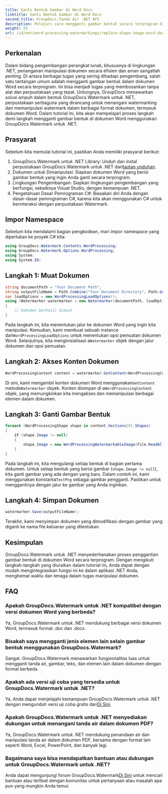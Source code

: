 ```yaml
---
title: Ganti Bentuk Gambar di Word Docs
linktitle: Ganti Bentuk Gambar di Word Docs
second_title: GroupDocs.Tanda Air .NET API
description: Pelajari cara mengganti gambar bentuk secara terprogram di dokumen Word menggunakan GroupDocs.Watermark untuk .NET. Sederhanakan tugas manipulasi dokumen dengan mudah.
weight: 33
url: /id/net/word-processing-watermarkings/replace-shape-image-word-docs/
---
```

## Perkenalan
Dalam bidang pengembangan perangkat lunak, khususnya di lingkungan .NET, penanganan manipulasi dokumen secara efisien dan aman sangatlah penting. Di antara berbagai tugas yang sering dihadapi pengembang, salah satu tantangan umum adalah mengganti gambar bentuk dalam dokumen Word secara terprogram. Ini bisa menjadi tugas yang membosankan tanpa alat dan perpustakaan yang tepat.
Untungnya, GroupDocs menawarkan solusi ampuh dalam bentuk GroupDocs.Watermark untuk .NET, perpustakaan serbaguna yang dirancang untuk menangani watermarking dan memanipulasi watermark dalam berbagai format dokumen, termasuk dokumen Word. Dalam tutorial ini, kita akan mempelajari proses langkah demi langkah mengganti gambar bentuk di dokumen Word menggunakan GroupDocs.Watermark untuk .NET.
## Prasyarat
Sebelum kita memulai tutorial ini, pastikan Anda memiliki prasyarat berikut:
1.  GroupDocs.Watermark untuk .NET Library: Unduh dan instal perpustakaan GroupDocs.Watermark untuk .NET dari[tautan unduhan](https://releases.groupdocs.com/Watermark/net/).
2. Dokumen untuk Dimanipulasi: Siapkan dokumen Word yang berisi gambar bentuk yang ingin Anda ganti secara terprogram.
3. Lingkungan Pengembangan: Siapkan lingkungan pengembangan yang berfungsi, sebaiknya Visual Studio, dengan kemampuan .NET.
4. Pengetahuan Dasar Pemrograman C#: Biasakan diri Anda dengan dasar-dasar pemrograman C#, karena kita akan menggunakan C# untuk berinteraksi dengan perpustakaan Watermark.
## Impor Namespace
Sebelum kita mendalami bagian pengkodean, mari impor namespace yang diperlukan ke proyek C# kita:
```csharp
using GroupDocs.Watermark.Contents.WordProcessing;
using GroupDocs.Watermark.Options.WordProcessing;
using System;
using System.IO;
```
## Langkah 1: Muat Dokumen
```csharp
string documentPath = "Your Document Path";
string outputFileName = Path.Combine("Your Document Directory", Path.GetFileName(documentPath));
var loadOptions = new WordProcessingLoadOptions();
using (Watermarker watermarker = new Watermarker(documentPath, loadOptions))
{
    // Dokumen berhasil dimuat
}
```
 Pada langkah ini, kita menentukan jalur ke dokumen Word yang ingin kita manipulasi. Kemudian, kami membuat sebuah instance dari`WordProcessingLoadOptions` untuk menentukan opsi pemuatan dokumen Word. Selanjutnya, kita menginisialisasi a`Watermarker` objek dengan jalur dokumen dan opsi pemuatan.
## Langkah 2: Akses Konten Dokumen
```csharp
WordProcessingContent content = watermarker.GetContent<WordProcessingContent>();
```
 Di sini, kami mengambil konten dokumen Word menggunakan`GetContent` metode`Watermarker` obyek. Konten disimpan di a`WordProcessingContent` objek, yang memungkinkan kita mengakses dan memanipulasi berbagai elemen dalam dokumen.
## Langkah 3: Ganti Gambar Bentuk
```csharp
foreach (WordProcessingShape shape in content.Sections[0].Shapes)
{
    if (shape.Image != null)
    {
        shape.Image = new WordProcessingWatermarkableImage(File.ReadAllBytes(Constants.TestPng));
    }
}
```
Pada langkah ini, kita mengulangi setiap bentuk di bagian pertama dokumen. Untuk setiap bentuk yang berisi gambar (`shape.Image != null`), kita ganti gambar yang ada dengan yang baru. Dalam contoh ini, kami menggunakan konstanta`TestPng` sebagai gambar pengganti. Pastikan untuk menggantinya dengan jalur ke gambar yang Anda inginkan.
## Langkah 4: Simpan Dokumen
```csharp
watermarker.Save(outputFileName);
```
Terakhir, kami menyimpan dokumen yang dimodifikasi dengan gambar yang diganti ke nama file keluaran yang ditentukan.

## Kesimpulan
GroupDocs.Watermark untuk .NET menyederhanakan proses penggantian gambar bentuk di dokumen Word secara terprogram. Dengan mengikuti langkah-langkah yang diuraikan dalam tutorial ini, Anda dapat dengan mudah mengintegrasikan fungsi ini ke dalam aplikasi .NET Anda, menghemat waktu dan tenaga dalam tugas manipulasi dokumen.
## FAQ
### Apakah GroupDocs.Watermark untuk .NET kompatibel dengan versi dokumen Word yang berbeda?
Ya, GroupDocs.Watermark untuk .NET mendukung berbagai versi dokumen Word, termasuk format .doc dan .docx.
### Bisakah saya mengganti jenis elemen lain selain gambar bentuk menggunakan GroupDocs.Watermark?
Sangat. GroupDocs.Watermark menawarkan fungsionalitas luas untuk mengganti tanda air, gambar, teks, dan elemen lain dalam dokumen dengan format berbeda.
### Apakah ada versi uji coba yang tersedia untuk GroupDocs.Watermark untuk .NET?
 Ya, Anda dapat menjelajahi kemampuan GroupDocs.Watermark untuk .NET dengan mengunduh versi uji coba gratis dari[Di Sini](https://releases.groupdocs.com/).
### Apakah GroupDocs.Watermark untuk .NET menyediakan dukungan untuk menangani tanda air dalam dokumen PDF?
Ya, GroupDocs.Watermark untuk .NET mendukung penandaan air dan manipulasi tanda air dalam dokumen PDF, bersama dengan format lain seperti Word, Excel, PowerPoint, dan banyak lagi.
### Bagaimana saya bisa mendapatkan bantuan atau dukungan untuk GroupDocs.Watermark untuk .NET?
 Anda dapat mengunjungi forum GroupDocs.Watermark[Di Sini](https://forum.groupdocs.com/c/watermark/19) untuk mencari bantuan atau terlibat dengan komunitas untuk pertanyaan atau masalah apa pun yang mungkin Anda temui.
